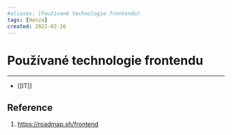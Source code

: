 ```yaml
---
#aliases: [Používané technologie frontendu]
tags: [Honza]
created: 2022-02-16
---
```


# Používané technologie frontendu

---
- [[IT]]

## Reference
1. https://roadmap.sh/frontend